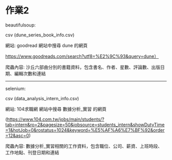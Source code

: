 作業2
=
beautifulsoup: 

csv (dune_series_book_info.csv)

網站: goodread 網站中搜尋 dune 的網頁

https://www.goodreads.com/search?utf8=%E2%9C%93&query=dune）

爬蟲內容: 沙丘六部曲分別的書籍資料，包含書名、作者、星數、評論數、出版日期、編輯次數和連結

****

selenium: 

csv (data_analysis_intern_info.csv)

網站: 104求職網 網站中搜尋 數據分析_實習 的網頁

(https://www.104.com.tw/jobs/main/students/?tab=intern&ro=2&pagesize=50&jobsource=students_intern&showDutyTime=1&hotJob=0&rostatus=1024&keyword=%E5%AF%A6%E7%BF%92&order=12&asc=0)

爬蟲內容: 數據分析_實習相關的工作資料，包含職位、公司、薪資、上班時段、工作地點、刊登日期和連結
